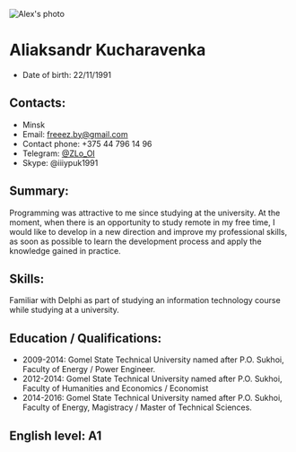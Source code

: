 ![Alex's photo](https://sun9-43.userapi.com/impf/PSaKeMlzxVu9Xt1hGDXM_QUzWC8b8VsjAf33Aw/SKbHcy3_FDA.jpg?size=2560x1713&quality=96&sign=c96d778151288850c42afe3e690229d6&type=album)

# Aliaksandr Kucharavenka
 - Date of birth: 22/11/1991
## Contacts:    
 * Minsk
 * Email: freeez.by@gmail.com
 * Contact phone: +375 44 796 14 96
 * Telegram: [@ZLo_OI](https://t.me/ZLo_OI)
 * Skype: @iiiypuk1991
## Summary: 
Programming was attractive to me since studying at the university. At the moment, when there is an opportunity to study remote in my free time, I would like to develop in a new direction and improve my professional skills, as soon as possible to learn the development process and apply the knowledge gained in practice.
## Skills: 
Familiar with Delphi as part of studying an information technology course while studying at a university.
## Education / Qualifications: 
 + 2009-2014: Gomel State Technical University named after P.O. Sukhoi, Faculty of Energy / Power Engineer.
 + 2012-2014: Gomel State Technical University named after P.O. Sukhoi, Faculty of Humanities and Economics / Economist
 + 2014-2016: Gomel State Technical University named after P.O. Sukhoi, Faculty of Energy, Magistracy / Master of Technical Sciences.
## English level: A1